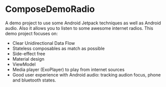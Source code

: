 # ComposeDemoRadio

A demo project to use some Android Jetpack techniques as well as Android audio.
Also it allows you to listen to some awesome internet radios.
This demo project focuses on:
- Clear Unidirectional Data Flow
- Stateless composables as match as possible
- Side-effect free
- Material design
- ViewModel
- Media player (ExoPlayer) to play from internet sources 
- Good user experience with Android audio: tracking audion focus, phone and bluetooth states.
